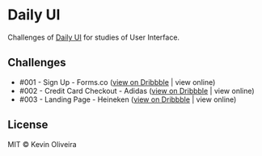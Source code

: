# Daily UI

Challenges of [Daily UI](http://www.dailyui.co/) for studies of User Interface.

## Challenges
- #001 - Sign Up - Forms.co ([view on Dribbble](https://dribbble.com/shots/3443057-Forms-co-Sign-up-desktop) | view online)
- #002 - Credit Card Checkout - Adidas ([view on Dribbble](https://dribbble.com/shots/3448557-Adidas-Credit-Card-Checkout) | view online)
- #003 - Landing Page - Heineken ([view on Dribbble](https://dribbble.com/shots/3449685-Landing-Page-Heineken) | view online)

## License
MIT &copy; Kevin Oliveira
